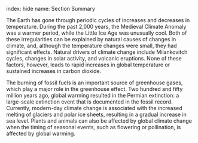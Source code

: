 index: hide
name: Section Summary

The Earth has gone through periodic cycles of increases and decreases in temperature. During the past 2,000 years, the Medieval Climate Anomaly was a warmer period, while the Little Ice Age was unusually cool. Both of these irregularities can be explained by natural causes of changes in climate, and, although the temperature changes were small, they had significant effects. Natural drivers of climate change include Milankovitch cycles, changes in solar activity, and volcanic eruptions. None of these factors, however, leads to rapid increases in global temperature or sustained increases in carbon dioxide.

The burning of fossil fuels is an important source of greenhouse gases, which play a major role in the greenhouse effect. Two hundred and fifty million years ago, global warming resulted in the Permian extinction: a large-scale extinction event that is documented in the fossil record. Currently, modern-day climate change is associated with the increased melting of glaciers and polar ice sheets, resulting in a gradual increase in sea level. Plants and animals can also be affected by global climate change when the timing of seasonal events, such as flowering or pollination, is affected by global warming.
